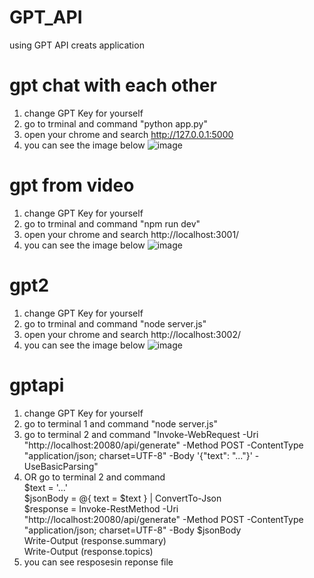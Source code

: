 # GPT_API
using GPT API creats application

# gpt chat with each other
1. change GPT Key for yourself
2. go to trminal and command "python app.py"
3. open your chrome and search http://127.0.0.1:5000
4. you can see the image below
![image](https://github.com/user-attachments/assets/9ffdb6dd-77a9-49ae-93e5-52fe0f861e73)

# gpt from video
1. change GPT Key for yourself
2. go to trminal and command "npm run dev"
3. open your chrome and search http://localhost:3001/
4. you can see the image below
![image](https://github.com/user-attachments/assets/1fcde996-a09f-4c31-b829-d48b8d4b77e6)


# gpt2
1. change GPT Key for yourself
2. go to trminal and command "node server.js"
3. open your chrome and search http://localhost:3002/
4. you can see the image below
![image](https://github.com/user-attachments/assets/b5aa2390-7757-48e0-88ce-e52911ac1639)

# gptapi
1. change GPT Key for yourself
2. go to terminal 1 and command "node server.js"
3. go to terminal 2 and command "Invoke-WebRequest -Uri "http://localhost:20080/api/generate" -Method POST -ContentType "application/json; charset=UTF-8" -Body '{"text": "..."}' -UseBasicParsing"
4. OR go to terminal 2 and command  
   $text = '...'  
   $jsonBody = @{ text = $text } | ConvertTo-Json  
   $response = Invoke-RestMethod -Uri "http://localhost:20080/api/generate" -Method POST -ContentType "application/json; charset=UTF-8" -Body $jsonBody   
   Write-Output $($response.summary)  
   Write-Output $($response.topics)
5. you can see resposesin reponse file
